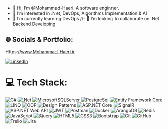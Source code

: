 - 👋 Hi, I’m @Mohammad-Haeri. A software enginner.
- 👀 I’m interested in .Net,  DevOps, Algorithms Implementation & AI
- 🌱 I’m currently learning DevOps
//- 💞️ I’m looking to collaborate on .Net Backend Developing


## 🌐 Socials & Portfolio:
Https://www.Mohammad-Haeri.ir

[![LinkedIn](https://img.shields.io/badge/LinkedIn-%230077B5.svg?logo=linkedin&logoColor=white)](https://www.linkedin.com/in/mohammad-haeri/)


# 💻 Tech Stack:
![C#](https://img.shields.io/badge/c%23-%23239120.svg?style=for-the-badge&logo=csharp&logoColor=white)  ![.Net](https://img.shields.io/badge/.NET-5C2D91?style=for-the-badge&logo=.net&logoColor=white)   ![MicrosoftSQLServer](https://img.shields.io/badge/Microsoft%20SQL%20Server-CC2927?style=for-the-badge&logo=microsoft%20sql%20server&logoColor=white)  ![PostgreSql](https://img.shields.io/badge/PostgreSql-%230E4D92.svg?style=for-the-badge&logo=postgresql&logoColor=white)   ![Entity Framework Core](https://img.shields.io/badge/Entity%20Framework%20Core-%2300A9C1.svg?style=for-the-badge&logo=dotnet&logoColor=white) ![LINQ](https://img.shields.io/badge/LINQ-%23323330.svg?style=for-the-badge&logo=.net&logoColor=white) ![OOP](https://img.shields.io/badge/OOP-%23E34F26.svg?style=for-the-badge&logo=.net&logoColor=white)  ![Design Patterns](https://img.shields.io/badge/Design%20Patterns-%230E4D92.svg?style=for-the-badge&logo=.net&logoColor=white) ![ASP.NET Core](https://img.shields.io/badge/ASP.NET%20Core-512BD4?style=for-the-badge&logo=dotnet&logoColor=white)  ![SignalR](https://img.shields.io/badge/SignalR-%230E4D92.svg?style=for-the-badge&logo=dotnet&logoColor=white)  ![ASP.NET Web API](https://img.shields.io/badge/ASP.NET%20Web%20API-512BD4?style=for-the-badge&logo=dotnet&logoColor=white)  ![JWT](https://img.shields.io/badge/JWT-black?style=for-the-badge&logo=JSON%20web%20tokens)  ![Postman](https://img.shields.io/badge/Postman-FF6C37?style=for-the-badge&logo=postman&logoColor=white)  ![Docker](https://img.shields.io/badge/docker-%230db7ed.svg?style=for-the-badge&logo=docker&logoColor=white)  ![ArangoDB](https://img.shields.io/badge/ArangoDB-%234ea94b.svg?style=for-the-badge&logo=arangodb&logoColor=white) ![Redis](https://img.shields.io/badge/redis-%23DD0031.svg?style=for-the-badge&logo=redis&logoColor=white)  ![JavaScript](https://img.shields.io/badge/javascript-%23323330.svg?style=for-the-badge&logo=javascript&logoColor=%23F7DF1E)  ![jQuery](https://img.shields.io/badge/jquery-%230769AD.svg?style=for-the-badge&logo=jquery&logoColor=white) ![HTML5](https://img.shields.io/badge/html5-%23E34F26.svg?style=for-the-badge&logo=html5&logoColor=white)  ![CSS3](https://img.shields.io/badge/css3-%231572B6.svg?style=for-the-badge&logo=css3&logoColor=white)  ![Bootstrap](https://img.shields.io/badge/bootstrap-%238511FA.svg?style=for-the-badge&logo=bootstrap&logoColor=white)  ![Git](https://img.shields.io/badge/git-%23F05033.svg?style=for-the-badge&logo=git&logoColor=white)  ![GitHub](https://img.shields.io/badge/github-%23121011.svg?style=for-the-badge&logo=github&logoColor=white)  ![Trello](https://img.shields.io/badge/Trello-%23026AA7.svg?style=for-the-badge&logo=Trello&logoColor=white)   ![Jira](https://img.shields.io/badge/Jira-%23026AA7.svg?style=for-the-badge&logo=Jira&logoColor=white)   




